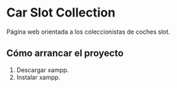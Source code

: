 # Car Slot Collection 

Página web orientada a los coleccionistas de coches slot.

## Cómo arrancar el proyecto

1. Descargar xampp.
2. Instalar xampp.